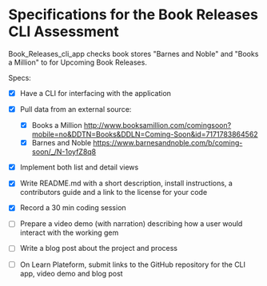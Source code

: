 # Specifications for the Book Releases CLI Assessment

Book_Releases_cli_app checks book stores "Barnes and Noble" and "Books a Million" to for Upcoming Book Releases.

Specs:
- [x] Have a CLI for interfacing with the application
- [x] Pull data from an external source:
  - [x] Books a Million http://www.booksamillion.com/comingsoon?mobile=no&DDTN=Books&DDLN=Coming-Soon&id=7171783864562
  - [x] Barnes and Noble https://www.barnesandnoble.com/b/coming-soon/_/N-1oyfZ8q8

- [x] Implement both list and detail views
- [x] Write README.md with a short description, install instructions, a contributors guide and
      a link to the license for your code
- [x] Record a 30 min coding session
- [ ] Prepare a video demo (with narration) describing how a user would interact with the working gem
- [ ] Write a blog post about the project and process
- [ ] On Learn Plateform, submit links to the GitHub repository for the CLI app, video demo and blog post


